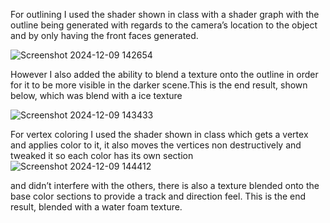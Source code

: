 For outlining I used the shader shown in class with a shader graph with the outline being generated with regards to the camera’s location to the object and by only having the front faces generated.

![Screenshot 2024-12-09 142654](https://github.com/user-attachments/assets/63edb114-a11c-4f7f-9ff5-1923c793476b)


However I also added the ability to blend a texture onto the outline in order for it to be more visible in the darker scene.This is the end result, shown below, which was blend with a ice texture 

![Screenshot 2024-12-09 143433](https://github.com/user-attachments/assets/50bf848a-dd5e-41f0-81c8-e2c1076e1cdb)


For vertex coloring I used the shader shown in class which gets a vertex and applies color to it, it also moves the vertices non destructively  and tweaked it so each color has its own section 
![Screenshot 2024-12-09 144412](https://github.com/user-attachments/assets/88785f36-5e84-4249-8cdd-28d419d88285)

and didn’t interfere with the others, there is also a texture blended onto the base color sections to provide a track and direction feel. This is the end result, blended with a water foam texture.
